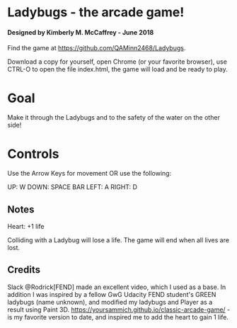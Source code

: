 # Ladybugs - the arcade game!
#### Designed by Kimberly M. McCaffrey - June 2018

Find the game at https://github.com/QAMinn2468/Ladybugs.  
 
Download a copy for yourself, open Chrome (or your favorite browser), use CTRL-O to open the file index.html, the game will
load and be ready to play.                                 

# Goal

Make it through the Ladybugs and to the safety of the water on the other side!


# Controls

Use the Arrow Keys for movement OR use the following:

UP: W
DOWN: SPACE BAR
LEFT: A
RIGHT: D

## Notes

Heart: +1 life

Colliding with a Ladybug will lose a life.
The game will end when all lives are lost.


## Credits

Slack @Rodrick[FEND] made an excellent video, which I used as a base.
In addition I was inspired by a fellow GwG Udacity FEND student's GREEN ladybugs (name unknown), and modified my ladybugs and Player
as a result using Paint 3D.
https://yoursammich.github.io/classic-arcade-game/ - is my favorite version to date, and inspired me to add the heart
to gain 1 life.
